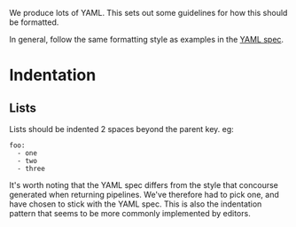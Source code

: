 We produce lots of YAML. This sets out some guidelines for how this should be
formatted.

In general, follow the same formatting style as examples in the [YAML spec]().

[YAML spec]: http://yaml.org/spec/1.2/spec.html

# Indentation

## Lists

Lists should be indented 2 spaces beyond the parent key. eg:

```
foo:
  - one
  - two
  - three
```

It's worth noting that the YAML spec differs from the style that concourse
generated when returning pipelines. We've therefore had to pick one, and have
chosen to stick with the YAML spec. This is also the indentation pattern that
seems to be more commonly implemented by editors.
